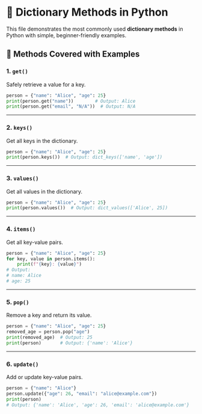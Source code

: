
# 📘 Dictionary Methods in Python

This file demonstrates the most commonly used **dictionary methods** in Python with simple, beginner-friendly examples.

## 🔧 Methods Covered with Examples

### 1. `get()`
Safely retrieve a value for a key.

```python
person = {"name": "Alice", "age": 25}
print(person.get("name"))        # Output: Alice
print(person.get("email", "N/A"))  # Output: N/A
````

---

### 2. `keys()`

Get all keys in the dictionary.

```python
person = {"name": "Alice", "age": 25}
print(person.keys())  # Output: dict_keys(['name', 'age'])
```

---

### 3. `values()`

Get all values in the dictionary.

```python
person = {"name": "Alice", "age": 25}
print(person.values())  # Output: dict_values(['Alice', 25])
```

---

### 4. `items()`

Get all key-value pairs.

```python
person = {"name": "Alice", "age": 25}
for key, value in person.items():
    print(f"{key}: {value}")
# Output:
# name: Alice
# age: 25
```

---

### 5. `pop()`

Remove a key and return its value.

```python
person = {"name": "Alice", "age": 25}
removed_age = person.pop("age")
print(removed_age)  # Output: 25
print(person)       # Output: {'name': 'Alice'}
```

---

### 6. `update()`

Add or update key-value pairs.

```python
person = {"name": "Alice"}
person.update({"age": 26, "email": "alice@example.com"})
print(person)
# Output: {'name': 'Alice', 'age': 26, 'email': 'alice@example.com'}
```




